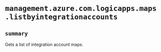 # `management.azure.com.logicapps.maps.listbyintegrationaccounts`

## `summary`
Gets a list of integration account maps.


